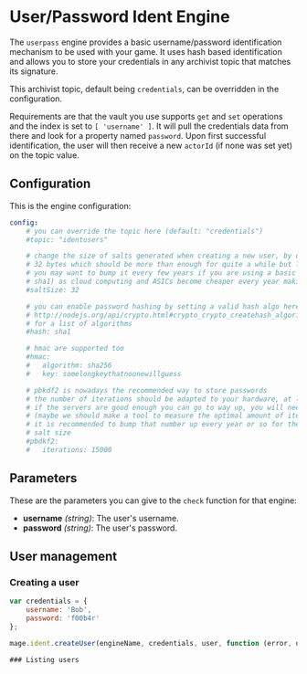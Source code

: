 # User/Password Ident Engine

The `userpass` engine provides a basic username/password identification mechanism to be used with
your game. It uses hash based identification and allows you to store your credentials in any
archivist topic that matches its signature.

This archivist topic, default being `credentials`, can be overridden in the configuration.

Requirements are that the vault you use supports `get` and `set` operations and the index is set to
`[ 'username' ]`. It will pull the credentials data from there and look for a property named
`password`. Upon first successful identification, the user will then receive a new `actorId` (if
none was set yet) on the topic value.

## Configuration

This is the engine configuration:

```yaml
config:
	# you can override the topic here (default: "credentials")
	#topic: "identusers"

	# change the size of salts generated when creating a new user, by default the engine uses
	# 32 bytes which should be more than enough for quite a while but like the pbkdf2 iterations
	# you may want to bump it every few years if you are using a basic hash algo (such as md5 or
	# sha1) as cloud computing and ASICs become cheaper every year making brute force easier
	#saltSize: 32

	# you can enable password hashing by setting a valid hash algo here, see:
	# http://nodejs.org/api/crypto.html#crypto_crypto_createhash_algorithm
	# for a list of algorithms
	#hash: sha1

	# hmac are supported too
	#hmac:
	#	algorithm: sha256
	#	key: somelongkeythatnoonewillguess

	# pbkdf2 is nowadays the recommended way to store passwords
	# the number of iterations should be adapted to your hardware, at least 10k is recommended but
	# if the servers are good enough you can go to way up, you will need to experiment for that one
	# (maybe we should make a tool to measure the optimal amount of iterations?)
	# it is recommended to bump that number up every year or so for the same reasons given about the
	# salt size
	#pbdkf2:
	#	iterations: 15000
```

## Parameters

These are the parameters you can give to the `check` function for that engine:

* __username__ _(string)_: The user's username.
* __password__ _(string)_: The user's password.

## User management

### Creating a user

```js
var credentials = {
	username: 'Bob',
	password: 'f00b4r'
};

mage.ident.createUser(engineName, credentials, user, function (error, user) { /* */ });

### Listing users

